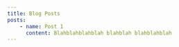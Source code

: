 ```yaml
---
title: Blog Posts
posts:
    - name: Post 1
      content: Blahblahblahblah blahblah blahblahblah
---
```

